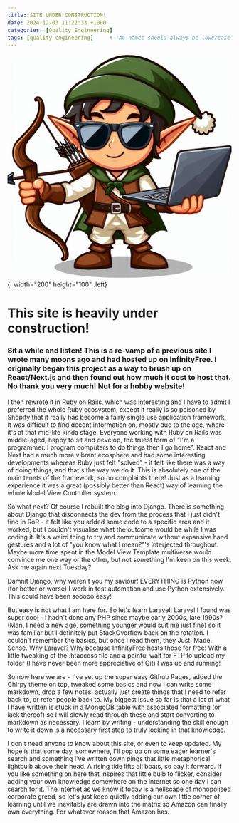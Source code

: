 ```yaml
---
title: SITE UNDER CONSTRUCTION!
date: 2024-12-03 11:22:33 +1000
categories: [Quality Engineering]
tags: [quality-engineering]     # TAG names should always be lowercase
---
```



![post avatar](/assets/avatar_15.png){: width="200" height="100" .left}

# This site is heavily under construction!

### Sit a while and listen! This is a re-vamp of a previous site I wrote many moons ago and had hosted up on InfinityFree. I originally began this project as a way to brush up on React/Next.js and then found out how much it cost to host that. No thank you very much! Not for a hobby website!

I then rewrote it in Ruby on Rails, which was interesting and I have to admit I preferred the whole Ruby ecosystem, except it really is so poisoned by Shopify that it really has become a fairly single use application framework. It was difficult to find decent information on, mostly due to the age, where it's at that mid-life kinda stage. Everyone working with Ruby on Rails was middle-aged, happy to sit and develop, the truest form of "I'm a programmer. I program computers to do things then I go home". React and Next had a much more vibrant ecosphere and had some interesting developments whereas Ruby just felt "solved" - it felt like there was a way of doing things, and that's the way we do it. 
This is absolutely one of the main tenets of the framework, so no complaints there! Just as a learning experience it was a great (possibly better than React) way of learning the whole Model View Controller system.

So what next? Of course I rebuilt the blog into Django. There is something about Django that disconnects the dev from the process that I just didn't find in RoR - it felt like you added some code to a specific area and it worked, but I couldn't visualise what the outcome would be while I was coding it. It's a weird thing to try and communicate without expansive hand gestures and a lot of "you know what I mean?"'s interjected throughout. Maybe more time spent in the Model View Template multiverse would convince me one way or the other, but not something I'm keen on this week. Ask me again next Tuesday?

Damnit Django, why weren't you my saviour! EVERYTHING is Python now (for better or worse) I work in test automation and use Python extensively. This could have been sooooo easy!

But easy is not what I am here for. So let's learn Laravel!
Laravel I found was super cool - I hadn't done any PHP since maybe early 2000s, late 1990s? (Man, I need a new age, something younger would suit me just fine) so it was familiar but I definitely put StackOverflow back on the rotation. I couldn't remember the basics, but once I read them, they Just. Made. Sense.
Why Laravel? Why because InfinityFree hosts those for free! With a little tweaking of the .htaccess file and a painful wait for FTP to upload my folder (I have never been more appreciative of Git) I was up and running!

So now here we are - I've set up the super easy Github Pages, added the Chirpy theme on top, tweaked some basics and now I can write some markdown, drop a few notes, actually just create things that I need to refer back to, or refer people back to. My biggest issue so far is that a lot of what I have written is stuck in a MongoDB table with associated formatting (or lack thereof) so I will slowly read through these and start converting to markdown as necessary. I learn by writing - understanding the skill enough to write it down is a necessary first step to truly locking in that knowledge.

I don't need anyone to know about this site, or even to keep updated. My hope is that some day, somewhere, I'll pop up on some eager learner's search and something I've written down pings that little metaphorical lightbulb above their head. A rising tide lifts all boats, so pay it forward. If you like something on here that inspires that little bulb to flicker, consider adding your own knowledge somewhere on the internet so one day I can search for it.
The internet as we know it today is a hellscape of monopolised corporate greed, so let's just keep quietly adding our own little corner of learning until we inevitably are drawn into the matrix so Amazon can finally own everything. For whatever reason that Amazon has. 

